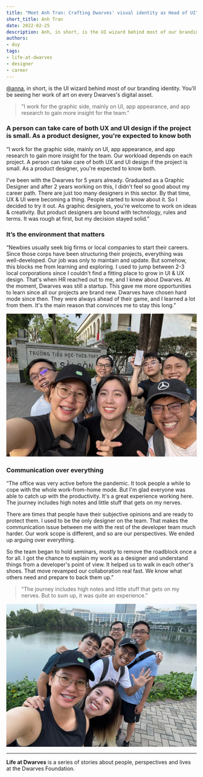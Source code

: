 ```yaml
---
title: "Meet Anh Tran: Crafting Dwarves' visual identity as Head of UI"
short_title: Anh Tran
date: 2022-02-25
description: Anh, in short, is the UI wizard behind most of our branding identity. You'll be seeing her work of art on every Dwarves's digital asset.
authors: 
- duy
tags: 
- life-at-dwarves
- designer
- career
---
```


[@anna](https://memo.d.foundation/contributor/anna), in short, is the UI wizard behind most of our branding identity. You'll be seeing her work of art on every Dwarves's digital asset.

>
> "I work for the graphic side, mainly on UI, app appearance, and app research to gain more insight for the team."

### A person can take care of both UX and UI design if the project is small. As a product designer, you're expected to know both

“I work for the graphic side, mainly on UI, app appearance, and app research to gain more insight for the team. Our workload depends on each project. A person can take care of both UX and UI design if the project is small. As a product designer, you're expected to know both.

I've been with the Dwarves for 5 years already. Graduated as a Graphic Designer and after 2 years working on this, I didn't feel so good about my career path. There are just too many designers in this sector. By that time, UX & UI were becoming a thing. People started to know about it. So I decided to try it out. As graphic designers, you're welcome to work on ideas & creativity. But product designers are bound with technology, rules and terms. It was rough at first, but my decision stayed solid.”

### It’s the environment that matters

“Newbies usually seek big firms or local companies to start their careers. Since those corps have been structuring their projects, everything was well-developed. Our job was only to maintain and update. But somehow, this blocks me from learning and exploring. I used to jump between 2-3 local corporations since I couldn't find a fitting place to grow in UI & UX design. That's when HR reached out to me, and I knew about Dwarves.
At the moment, Dwarves was still a startup. This gave me more opportunities to learn since all our projects are brand new. Dwarves have chosen hard mode since then. They were always ahead of their game, and I learned a lot from them. It's the main reason that convinces me to stay this long.”

![anhtran](assets/life-at-dwarves-with-anh-tran-how-its-like-to-be-a-head-of-ui_life-at-dwarves-anh-tran.webp)

### Communication over everything

“The office was very active before the pandemic. It took people a while to cope with the whole work-from-home mode. But I'm glad everyone was able to catch up with the productivity.
It's a great experience working here. The journey includes high notes and little stuff that gets on my nerves.

There are times that people have their subjective opinions and are ready to protect them. I used to be the only designer on the team. That makes the communication issue between me with the rest of the developer team much harder. Our work scope is different, and so are our perspectives. We ended up arguing over everything.

So the team began to hold seminars, mostly to remove the roadblock once a for all. I got the chance to explain my work as a designer and understand things from a developer's point of view. It helped us to walk in each other's shoes. That move revamped our collaboration real fast. We know what others need and prepare to back them up.”

>
> "The journey includes high notes and little stuff that gets on my nerves. But to sum up, it was quite an experience."

![asste](assets/life-at-dwarves-with-anh-tran-how-its-like-to-be-a-head-of-ui_life-at-dwarves-anh-tran-2.webp)

---
**Life at Dwarves** is a series of stories about people, perspectives and lives at the Dwarves Foundation.

